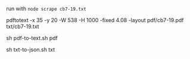 run with `node scrape cb7-19.txt`

pdftotext -x 35 -y 20 -W 538 -H 1000 -fixed 4.08 -layout pdf/cb7-19.pdf txt/cb7-19.txt


sh pdf-to-text.sh pdf

sh txt-to-json.sh txt

